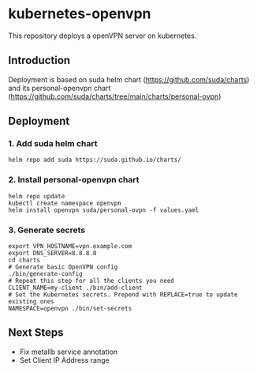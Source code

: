 # kubernetes-openvpn
This repository deploys a openVPN server on kubernetes.

## Introduction
Deployment is based on suda helm chart (https://github.com/suda/charts) and its personal-openvpn chart (https://github.com/suda/charts/tree/main/charts/personal-ovpn)

## Deployment
### 1. Add suda helm chart
`helm repo add suda https://suda.github.io/charts/`

### 2. Install personal-openvpn chart
```
helm repo update
kubectl create namespace openvpn
helm install openvpn suda/personal-ovpn -f values.yaml
```

### 3. Generate secrets
```
export VPN_HOSTNAME=vpn.example.com
export DNS_SERVER=8.8.8.8
cd charts
# Generate basic OpenVPN config
./bin/generate-config
# Repeat this step for all the clients you need
CLIENT_NAME=my-client ./bin/add-client
# Set the Kubernetes secrets. Prepend with REPLACE=true to update existing ones
NAMESPACE=openvpn ./bin/set-secrets
```

## Next Steps
* Fix metallb service annotation
* Set Client IP Address range
